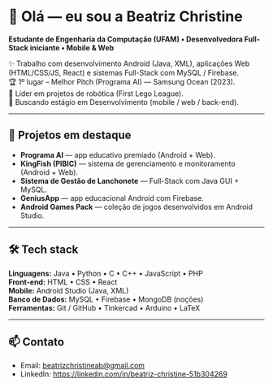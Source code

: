 # 👋 Olá — eu sou a Beatriz Christine
**Estudante de Engenharia da Computação (UFAM) • Desenvolvedora Full-Stack iniciante • Mobile & Web**

✨ Trabalho com desenvolvimento Android (Java, XML), aplicações Web (HTML/CSS/JS, React) e sistemas Full-Stack com MySQL / Firebase.  
🏆 1º lugar – Melhor Pitch (Programa AI) — Samsung Ocean (2023).  
🤖 Líder em projetos de robótica (First Lego League).  
🎯 Buscando estágio em Desenvolvimento (mobile / web / back-end).

---

## 🔭 Projetos em destaque
- **Programa AI** — app educativo premiado (Android + Web).  
- **KingFish (PIBIC)** — sistema de gerenciamento e monitoramento (Android + Web).  
- **Sistema de Gestão de Lanchonete** — Full-Stack com Java GUI + MySQL.  
- **GeniusApp** — app educacional Android com Firebase.  
- **Android Games Pack** — coleção de jogos desenvolvidos em Android Studio.

---

## 🛠 Tech stack
**Linguagens:** Java • Python • C • C++ • JavaScript • PHP  
**Front-end:** HTML • CSS • React  
**Mobile:** Android Studio (Java, XML)  
**Banco de Dados:** MySQL • Firebase • MongoDB (noções)  
**Ferramentas:** Git / GitHub • Tinkercad • Arduino • LaTeX

---

## 📫 Contato
- Email: beatrizchristineab@gmail.com  
- LinkedIn: https://linkedin.com/in/beatriz-christine-51b304269
